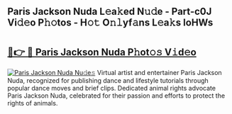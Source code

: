 ## Paris Jackson Nuda L𝚎a𝚔ed N𝚞𝚍e - Part-c0J Vi𝚍𝚎o P𝚑𝚘tos - H𝚘𝚝 O𝚗𝚕yf𝚊ns L𝚎a𝚔s loHWs

# <h2><a href="http://kf00gll.oniu.top/?m=Paris+Jackson+Nuda">🔗👉 🔴 Paris Jackson Nuda P𝚑ot𝚘𝚜 V𝚒d𝚎o</a></h2>

[![Paris Jackson Nuda Nu𝚍e𝚜](https://i.imgur.com/0qMVB7G.gif)](http://kf00gll.oniu.top/?m=Paris+Jackson+Nuda)
Virtual artist and entertainer Paris Jackson Nuda, recognized for publishing dance and lifestyle tutorials through popular dance moves and brief clips. Dedicated animal rights advocate Paris Jackson Nuda, celebrated for their passion and efforts to protect the rights of animals.  
